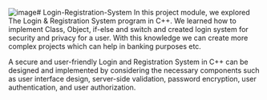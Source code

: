 ![image](https://github.com/user-attachments/assets/3238c6e6-2f1c-49fb-94dd-a90766bbda6d)# Login-Registration-System
In this project module, we explored The Login & Registration System program in C++. We learned how to implement Class, Object, if-else and switch and created login system for security and privacy for a user. With this knowledge we can create more complex projects which can help in banking purposes etc.

A secure and user-friendly Login and Registration System in C++ can be designed and implemented by considering the necessary components such as user interface design, server-side validation, password encryption, user authentication, and user authorization.

